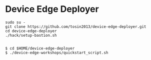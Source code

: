 # Device Edge Deployer 


```
sudo su - 
git clone https://github.com/tosin2013/device-edge-deployer.git
cd device-edge-deployer
./hack/setup-bastion.sh
```

```

$ cd $HOME/device-edge-deployer
$ ./device-edge-workshops/quickstart_script.sh
```